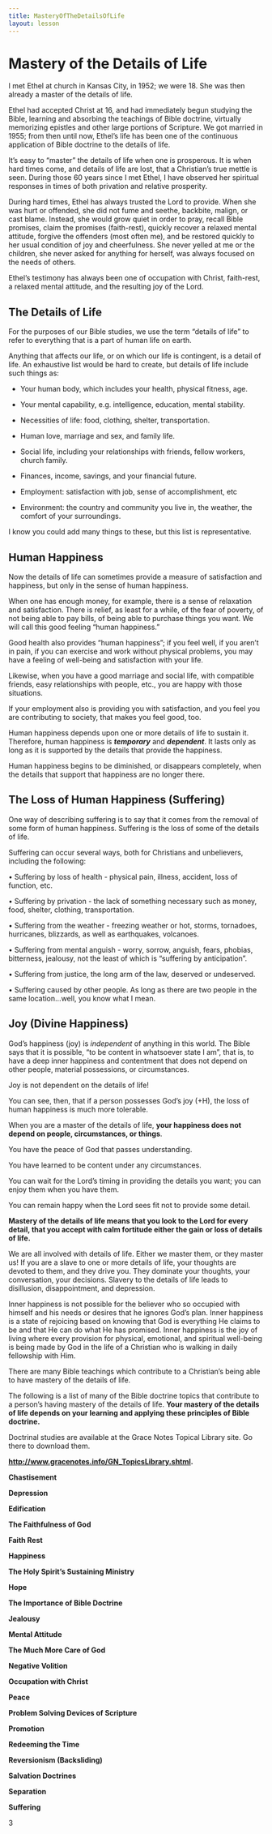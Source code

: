 ```yaml
---
title: MasteryOfTheDetailsOfLife
layout: lesson
---
```



Mastery of the Details of Life
==============================

I met Ethel at church in Kansas City, in 1952; we were 18. She was then
already a master of the details of life.

Ethel had accepted Christ at 16, and had immediately begun studying the
Bible, learning and absorbing the teachings of Bible doctrine, virtually
memorizing epistles and other large portions of Scripture. We got
married in 1955; from then until now, Ethel’s life has been one of the
continuous application of Bible doctrine to the details of life.

It’s easy to “master” the details of life when one is prosperous. It is
when hard times come, and details of life are lost, that a Christian’s
true mettle is seen. During those 60 years since I met Ethel, I have
observed her spiritual responses in times of both privation and relative
prosperity.

During hard times, Ethel has always trusted the Lord to provide. When
she was hurt or offended, she did not fume and seethe, backbite, malign,
or cast blame. Instead, she would grow quiet in order to pray, recall
Bible promises, claim the promises (faith-rest), quickly recover a
relaxed mental attitude, forgive the offenders (most often me), and be
restored quickly to her usual condition of joy and cheerfulness. She
never yelled at me or the children, she never asked for anything for
herself, was always focused on the needs of others.

Ethel’s testimony has always been one of occupation with Christ,
faith-rest, a relaxed mental attitude, and the resulting joy of the
Lord.

The Details of Life
-------------------

For the purposes of our Bible studies, we use the term “details of life”
to refer to everything that is a part of human life on earth.

Anything that affects our life, or on which our life is contingent, is a
detail of life. An exhaustive list would be hard to create, but details
of life include such things as:

-   Your human body, which includes your health, physical fitness, age.

-   Your mental capability, e.g. intelligence, education, mental
    stability.

-   Necessities of life: food, clothing, shelter, transportation.

-   Human love, marriage and sex, and family life.

-   Social life, including your relationships with friends, fellow
    workers, church family.

-   Finances, income, savings, and your financial future.

-   Employment: satisfaction with job, sense of accomplishment, etc

-   Environment: the country and community you live in, the weather, the
    comfort of your surroundings.

I know you could add many things to these, but this list is
representative.

Human Happiness
---------------

Now the details of life can sometimes provide a measure of satisfaction
and happiness, but only in the sense of human happiness.

When one has enough money, for example, there is a sense of relaxation
and satisfaction. There is relief, as least for a while, of the fear of
poverty, of not being able to pay bills, of being able to purchase
things you want. We will call this good feeling “human happiness.”

Good health also provides “human happiness”; if you feel well, if you
aren’t in pain, if you can exercise and work without physical problems,
you may have a feeling of well-being and satisfaction with your life.

Likewise, when you have a good marriage and social life, with compatible
friends, easy relationships with people, etc., you are happy with those
situations.

If your employment also is providing you with satisfaction, and you feel
you are contributing to society, that makes you feel good, too.

Human happiness depends upon one or more details of life to sustain it.
Therefore, human happiness is ***temporary*** and ***dependent***. It
lasts only as long as it is supported by the details that provide the
happiness.

Human happiness begins to be diminished, or disappears completely, when
the details that support that happiness are no longer there.

The Loss of Human Happiness (Suffering)
---------------------------------------

One way of describing suffering is to say that it comes from the removal
of some form of human happiness. Suffering is the loss of some of the
details of life.

Suffering can occur several ways, both for Christians and unbelievers,
including the following:

• Suffering by loss of health - physical pain, illness, accident, loss
of function, etc.

• Suffering by privation - the lack of something necessary such as
money, food, shelter, clothing, transportation.

• Suffering from the weather - freezing weather or hot, storms,
tornadoes, hurricanes, blizzards, as well as earthquakes, volcanoes.

• Suffering from mental anguish - worry, sorrow, anguish, fears,
phobias, bitterness, jealousy, not the least of which is “suffering by
anticipation”.

• Suffering from justice, the long arm of the law, deserved or
undeserved.

• Suffering caused by other people. As long as there are two people in
the same location…well, you know what I mean.

Joy (Divine Happiness)
----------------------

God’s happiness (joy) is *independent* of anything in this world. The
Bible says that it is possible, “to be content in whatsoever state I
am”, that is, to have a deep inner happiness and contentment that does
not depend on other people, material possessions, or circumstances.

Joy is not dependent on the details of life!

You can see, then, that if a person possesses God’s joy (+H), the loss
of human happiness is much more tolerable.

When you are a master of the details of life, **your happiness does not
depend on people, circumstances, or things**.

You have the peace of God that passes understanding.

You have learned to be content under any circumstances.

You can wait for the Lord’s timing in providing the details you want;
you can enjoy them when you have them.

You can remain happy when the Lord sees fit not to provide some detail.

**Mastery of the details of life means that you look to the Lord for
every detail, that you accept with calm fortitude either the gain or
loss of details of life.**

We are all involved with details of life. Either we master them, or they
master us! If you are a slave to one or more details of life, your
thoughts are devoted to them, and they drive you. They dominate your
thoughts, your conversation, your decisions. Slavery to the details of
life leads to disillusion, disappointment, and depression.

Inner happiness is not possible for the believer who so occupied with
himself and his needs or desires that he ignores God’s plan. Inner
happiness is a state of rejoicing based on knowing that God is
everything He claims to be and that He can do what He has promised.
Inner happiness is the joy of living where every provision for physical,
emotional, and spiritual well-being is being made by God in the life of
a Christian who is walking in daily fellowship with Him.

There are many Bible teachings which contribute to a Christian’s being
able to have mastery of the details of life.

The following is a list of many of the Bible doctrine topics that
contribute to a person’s having mastery of the details of life. **Your
mastery of the details of life depends on your learning and applying
these principles of Bible doctrine.**

Doctrinal studies are available at the Grace Notes Topical Library site.
Go there to download them.

**<http://www.gracenotes.info/GN_TopicsLibrary.shtml>.**

**Chastisement**

**Depression**

**Edification**

**The Faithfulness of God**

**Faith Rest**

**Happiness**

**The Holy Spirit’s Sustaining Ministry**

**Hope**

**The Importance of Bible Doctrine**

**Jealousy**

**Mental Attitude**

**The Much More Care of God**

**Negative Volition**

**Occupation with Christ**

**Peace**

**Problem Solving Devices of Scripture**

**Promotion**

**Redeeming the Time**

**Reversionism (Backsliding)**

**Salvation Doctrines**

**Separation**

**Suffering**

3

